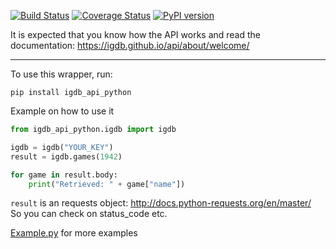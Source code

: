 [![Build Status](https://travis-ci.org/igdb/igdb_api_python.svg?branch=master)](https://travis-ci.org/igdb/igdb_api_python)
[![Coverage Status](https://coveralls.io/repos/github/igdb/igdb_api_python/badge.svg?branch=master)](https://coveralls.io/github/igdb/igdb_api_python?branch=master)
[![PyPI version](https://badge.fury.io/py/igdb-api-python.svg)](https://badge.fury.io/py/igdb-api-python)

It is expected that you know how the API works and read the documentation: https://igdb.github.io/api/about/welcome/

-------------

To use this wrapper, run:

`pip install igdb_api_python`

Example on how to use it

```python
from igdb_api_python.igdb import igdb

igdb = igdb("YOUR_KEY")
result = igdb.games(1942)

for game in result.body:
    print("Retrieved: " + game["name"])
```
`result` is an requests object: http://docs.python-requests.org/en/master/  
So you can check on status_code etc.

[Example.py](https://github.com/igdb/igdb_api_python/blob/master/example.py) for more examples

